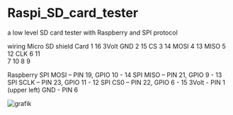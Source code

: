 # Raspi_SD_card_tester
a low level SD card tester with Raspberry and SPI protocol

wiring
Micro SD shield
	  Card
	1	16 3Volt
GND	2	15 CS
	3	14 MOSI
	4	13 MISO
	5	12 CLK
	6	11	
	7	10
	8	 9 
	
Raspberry
SPI MOSI – PIN 19, GPIO 10 - 14
SPI MISO – PIN 21, GPIO 9 - 13
SPI SCLK – PIN 23, GPIO 11 - 12
SPI CS0  – PIN 22, GPIO 6 - 15
3Volt	 - PIN 1 (upper left)
GND	 - PIN 6


![grafik](https://user-images.githubusercontent.com/50822018/110833322-96b6bf00-829c-11eb-99c4-ec1b4422e8ef.png)
